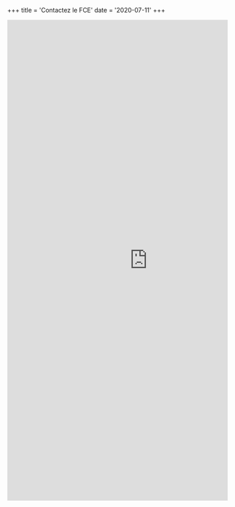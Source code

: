 +++
title = 'Contactez le FCE'
date = '2020-07-11'
+++

<div style="overflow-x:auto;">
 <iframe src="https://docs.google.com/forms/d/e/1FAIpQLSfNKP-LQyz8AJWYANIKyNM8yXHx1ipAb7Livek_-tGFIpgfCQ/viewform?embedded=true"
   width="640" height="1100" frameborder="0" marginheight="0"
   marginwidth="0">Loading...</iframe>
</div>

